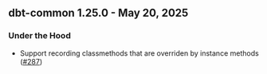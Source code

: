 ## dbt-common 1.25.0 - May 20, 2025

### Under the Hood

- Support recording classmethods that are overriden by instance methods ([#287](https://github.com/dbt-labs/dbt-common/issues/287))
